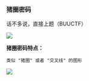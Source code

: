 ### 猪圈密码

话不多说，直接上题（BUUCTF）

![](https://pic1.imgdb.cn/item/67853ac7d0e0a243d4f3fff8.jpg)

**猪圈密码特点：**

```
类似 "猪圈" 或者 "交叉线" 的图形
```

![](https://pic1.imgdb.cn/item/67853b19d0e0a243d4f40002.jpg)